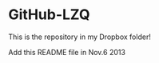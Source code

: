 GitHub-LZQ
==========

This is the repository in my Dropbox folder! 

Add this README file in Nov.6 2013
